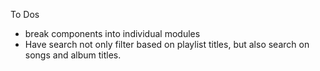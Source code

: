 To Dos
* break components into individual modules
* Have search not only filter based on playlist titles, but also search on songs and album titles.
